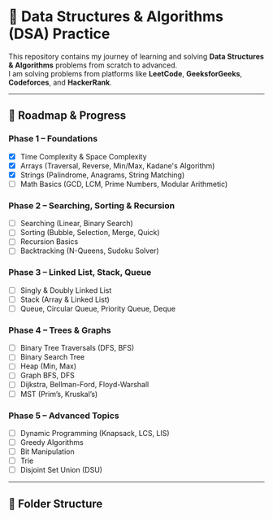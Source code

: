# 🧮 Data Structures & Algorithms (DSA) Practice

This repository contains my journey of learning and solving **Data Structures & Algorithms** problems from scratch to advanced.  
I am solving problems from platforms like **LeetCode**, **GeeksforGeeks**, **Codeforces**, and **HackerRank**.

---

## 📅 Roadmap & Progress

### **Phase 1 – Foundations**
- [x] Time Complexity & Space Complexity
- [x] Arrays (Traversal, Reverse, Min/Max, Kadane's Algorithm)
- [x] Strings (Palindrome, Anagrams, String Matching)
- [ ] Math Basics (GCD, LCM, Prime Numbers, Modular Arithmetic)

### **Phase 2 – Searching, Sorting & Recursion**
- [ ] Searching (Linear, Binary Search)
- [ ] Sorting (Bubble, Selection, Merge, Quick)
- [ ] Recursion Basics
- [ ] Backtracking (N-Queens, Sudoku Solver)

### **Phase 3 – Linked List, Stack, Queue**
- [ ] Singly & Doubly Linked List
- [ ] Stack (Array & Linked List)
- [ ] Queue, Circular Queue, Priority Queue, Deque

### **Phase 4 – Trees & Graphs**
- [ ] Binary Tree Traversals (DFS, BFS)
- [ ] Binary Search Tree
- [ ] Heap (Min, Max)
- [ ] Graph BFS, DFS
- [ ] Dijkstra, Bellman-Ford, Floyd-Warshall
- [ ] MST (Prim’s, Kruskal’s)

### **Phase 5 – Advanced Topics**
- [ ] Dynamic Programming (Knapsack, LCS, LIS)
- [ ] Greedy Algorithms
- [ ] Bit Manipulation
- [ ] Trie
- [ ] Disjoint Set Union (DSU)

---

## 📂 Folder Structure

